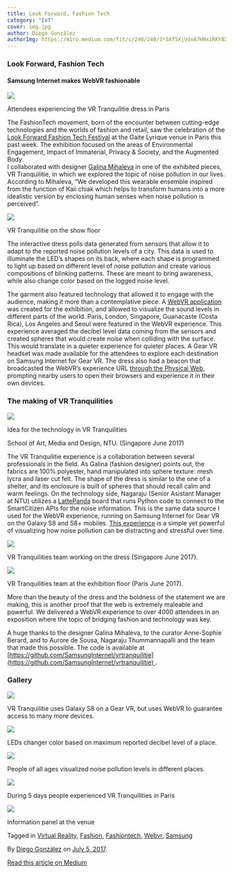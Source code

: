```yaml
---
title: Look Forward, Fashion Tech
category: "IoT"
cover: img.jpg
author: Diego González
authorImg: https://miro.medium.com/fit/c/240/240/1*3Xf5XjVdx87HHxiRKY8X1Q.jpeg
---
```


### Look Forward, Fashion Tech

#### Samsung Internet makes WebVR fashionable

![](https://cdn-images-1.medium.com/max/2000/1*k6fAzJVgFsAJBwwj7k9bFg.jpeg)

Attendees experiencing the VR Tranquilitie dress in Paris

The FashionTech movement, born of the encounter between cutting-edge technologies and the worlds of fashion and retail, saw the celebration of the [Look Forward Fashion Tech Festival](https://www.lookforwardfashiontechfestival.com/) at the Gaite Lyrique venue in Paris this past week. The exhibition focused on the areas of Environmental Engagement, Impact of Immaterial, Privacy & Society, and the Augmented Body.  
I collaborated with designer [Galina Mihaleva](http://galinacouture.global/) in one of the exhibited pieces, VR Tranquilitie, in which we explored the topic of noise pollution in our lives. According to Mihaleva, “We developed this wearable ensemble inspired from the function of Kaii chiak which helps to transform humans into a more idealistic version by enclosing human senses when noise pollution is perceived”.

![](https://cdn-images-1.medium.com/max/600/1*lLuftWbYMIriaNqfSREDSg.jpeg)

VR Tranquilitie on the show floor

The interactive dress polls data generated from sensors that allow it to adapt to the reported noise pollution levels of a city. This data is used to illuminate the LED’s shapes on its back, where each shape is programmed to light up based on different level of noise pollution and create various compositions of blinking patterns. These are meant to bring awareness, while also change color based on the logged noise level.

The garment also featured technology that allowed it to engage with the audience, making it more than a contemplative piece. A [WebVR application](https://samsunginter.net/vrtranquilitie/) was created for the exhibition, and allowed to visualize the sound levels in different parts of the world. Paris, London, Singapore, Guanacaste (Costa Rica), Los Angeles and Seoul were featured in the WebVR experience. This experience averaged the decibel level data coming from the sensors and created spheres that would create noise when colliding with the surface. This would translate in a quieter experience for quieter places. A Gear VR headset was made available for the attendees to explore each destination on Samsung Internet for Gear VR. The dress also had a beacon that broadcasted the WebVR’s experience URL [through the Physical Web](https://medium.com/samsung-internet-dev/bringing-the-real-world-to-your-browser-with-closeby-830cd162547e), prompting nearby users to open their browsers and experience it in their own devices.

### The making of VR Tranquilities

![](https://cdn-images-1.medium.com/max/800/1*eEftyB9VL37nltiMY2S3KQ.jpeg)

Idea for the technology in VR Tranquilities

School of Art, Media and Design, NTU. (Singapore June 2017)

The VR Tranquilitie experience is a collaboration between several professionals in the field. As Galina (fashion designer) points out, the fabrics are 100% polyester, hand manipulated into sphere texture: mesh lycra and laser cut felt. The shape of the dress is similar to the one of a shelter, and its enclosure is built of spheres that should recall calm and warm feelings. On the technology side, Nagaraju (Senior Asistant Manager at NTU) utilizes a [LattePanda](http://www.lattepanda.com/) board that runs Python code to connect to the SmartCitizen APIs for the noise information. This is the same data source I used for the WebVR experience, running on Samsung Internet for Gear VR on the Galaxy S8 and S8+ mobiles. [This experience](https://samsunginter.net/vrtranquilitie/) is a simple yet powerful of visualizing how noise pollution can be distracting and stressful over time.

![](https://cdn-images-1.medium.com/max/800/1*00a4SLPAUrSKokGnSeRtLQ.jpeg)

VR Tranquilities team working on the dress (Singapore June 2017).

![](https://cdn-images-1.medium.com/max/800/1*FiDFGtg1_vvWGyYY6Js0Lg.jpeg)

VR Tranquilities team at the exhibition floor (Paris June 2017).

More than the beauty of the dress and the boldness of the statement we are making, this is another proof that the web is extremely maleable and powerful. We delivered a WebVR experience to over 4000 attendees in an exposition where the topic of bridging fashion and technology was key.

A huge thanks to the designer Galina Mihaleva, to the curator Anne-Sophie Berard, and to Aurore de Sousa, Nagaraju Thummannapalli and the team that made this possible. The code is available at [https://github.com/SamsungInternet/vrtranquilitie](https://github.com/SamsungInternet/vrtranquilitie) .

### Gallery

![](https://cdn-images-1.medium.com/max/2000/1*tETDvz1513WCNCLFUex4pw.jpeg)

VR Tranquilitie uses Galaxy S8 on a Gear VR, but uses WebVR to guarantee access to many more devices.

![](https://cdn-images-1.medium.com/max/1000/1*3aaUcSmuImpltMgtPrtI9w.jpeg)

LEDs changer color based on maximum reported decibel level of a place.

![](https://cdn-images-1.medium.com/max/1000/1*hL9AOtFahLV6hER621T05w.jpeg)

People of all ages visualized noise pollution levels in different places.

![](https://cdn-images-1.medium.com/max/1000/1*FnBy1fzjOjtQr_C5x65P3g.jpeg)

During 5 days people experienced VR Tranquilities in Paris

![](https://cdn-images-1.medium.com/max/1000/1*ugAwnC4RFW2WEZ_gGgPZuA.jpeg)

Information panel at the venue

Tagged in [Virtual Reality](https://medium.com/tag/virtual-reality), [Fashion](https://medium.com/tag/fashion), [Fashiontech](https://medium.com/tag/fashiontech), [Webvr](https://medium.com/tag/webvr), [Samsung](https://medium.com/tag/samsung)

By [Diego González](https://medium.com/@diekus) on [July 5, 2017](https://medium.com/p/b47a946ebcd1).

[Read this article on Medium](https://medium.com/@diekus/look-forward-fashion-tech-b47a946ebcd1)
